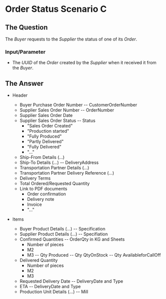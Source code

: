 # Order Status Scenario C

## The Question

The _Buyer_ requests to the _Supplier_ the status of one of its _Order_.

### Input/Parameter

* The _UUID_ of the _Order_ created by the _Supplier_ when it received it from the _Buyer_.

## The Answer

* Header

  * Buyer Purchase Order Number --  CustomerOrderNumber
  * Supplier Sales Order Number -- OrderNumber
  * Supplier Sales Order Date
  * Supplier Sales Order Status -- Status
    * "Sales Order Created"
    * "Production started"
    * "Fully Produced"
    * "Partly Delivered"
    * "Fully Delivered"
    * "..."
  * Ship-From Details (...) 
  * Ship-To Details (...) -- DeliveryAddress
  * Transportation Partner Details (...)
  * Transportation Partner Delivery Reference (...)
  * Delivery Terms
  * Total Ordered/Requested Quantity
  * Link to PDF documents
    * Order confirmation
    * Delivery note
    * Invoice
    * "..."

* Items

  * Buyer Product Details (...) -- Specification
  * Supplier Product Details (...) -- Specifiation
  * Confirmed Quantities -- OrderQty in KG and Sheets
    * Number of pieces
    * M2
    * M3
-- Qty Produced
-- Qty QtyOnStock
-- Qty AvailableforCallOff
  * Delivered Quantity
    * Number of pieces
    * M2
    * M3
  * Requested Delivery Date -- DeliveryDate and Type
  * ETA -- DeliveryDate and Type
  * Production Unit Details (...) -- Mill
